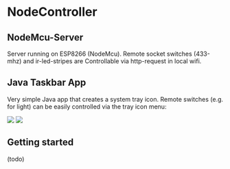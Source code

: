 # NodeController

## NodeMcu-Server 
Server running on ESP8266 (NodeMcu). Remote socket switches (433-mhz) and ir-led-stripes are Controllable via http-request in local wifi. 

## Java Taskbar App
Very simple Java app that creates a system tray icon. 
Remote switches (e.g. for light) can be easily controlled via the tray icon menu: 

<img src="https://user-images.githubusercontent.com/57726217/109700163-ba3d8380-7b91-11eb-985e-0de67d1b76c6.png">
<img src="https://user-images.githubusercontent.com/57726217/109700277-d7725200-7b91-11eb-904d-26c566c25aba.png">

## Getting started
(todo)
